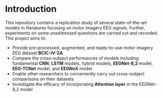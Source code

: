 # Introduction
This repository contains a replication study of several state-of-the-art models in literatures focusing on motor imagery EEG signals. Further, experiments on some unaddressed questions are carried out and recorded. This project aims to:
* Provide pre-processed, augmented, and ready-to-use motor imagery EEG dataset **BCIC-IV-2A**
* Compare the cross-subject performances of models including fundamental **CNN**, **LSTM** models, hybrid models, **EEGNet-8,2** model, **EEG-TCNet** model, and **EEGNeX** model
* Enable other researchers to conveniently carry out cross-subject comparisons on their datasets
* Investigate the efficacy of incorporating **Attention layer** in the EEGNet-8,2 model
